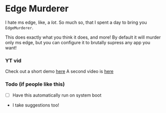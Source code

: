 # Edge Murderer
I hate ms edge, like, a *lot*. So much so, that I spent a day to bring you `EdgeMurderer`.

This does exactly what you think it does, and more! By default it will murder only ms edge, but you can configure it to brutally supress any app you want!

### YT vid
Check out a short demo [here](https://youtu.be/WrKcuZmqNyU)
A second video is [here](https://youtu.be/jNNuB4FBpDM)

### Todo (if people like this)
- [ ] Have this automatically run on system boot
- I take suggestions too!
